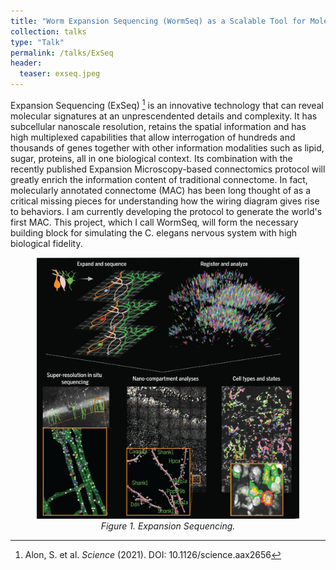 ```yaml
---
title: "Worm Expansion Sequencing (WormSeq) as a Scalable Tool for Molecularly Annotated Connectome (MAC)"
collection: talks
type: "Talk"
permalink: /talks/ExSeq
header:
  teaser: exseq.jpeg
---
```


Expansion Sequencing (ExSeq) [^1] is an innovative technology that can reveal molecular signatures at an unprescendented details and complexity. It has subcellular nanoscale resolution, retains the spatial information and has high multiplexed capabilities that allow interrogation of hundreds and thousands of genes together with other information modalities such as lipid, sugar, proteins, all in one biological context. Its combination with the recently published Expansion Microscopy-based connectomics protocol will greatly enrich the information content of traditional connectome. In fact, molecularly annotated connectome (MAC) has been long thought of as a critical missing pieces for understanding how the wiring diagram gives rise to behaviors. I am currently developing the protocol to generate the world's first MAC. This project, which I call WormSeq, will form the necessary building block for simulating the C. elegans nervous system with high biological fidelity. 


<p align="center">
  <img src="/images/exseq.jpeg" alt="Expansion Sequencing" width="420">
  <br>
  <em>Figure 1. Expansion Sequencing.</em>
</p>

[^1]: Alon, S. et al. *Science* (2021). DOI: 10.1126/science.aax2656

